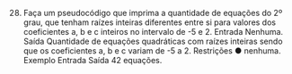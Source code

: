 28) Faça um pseudocódigo que imprima a quantidade de equações do 2º grau, que
tenham raízes inteiras diferentes entre si para valores dos coeficientes a, b e c
inteiros no intervalo de -5 e 2.
Entrada
Nenhuma.
Saída
Quantidade de equações quadráticas com raízes inteiras sendo que os coeficientes a,
b e c variam de -5 a 2.
Restrições
●
nenhuma.
Exemplo
Entrada
Saída
42 equações.